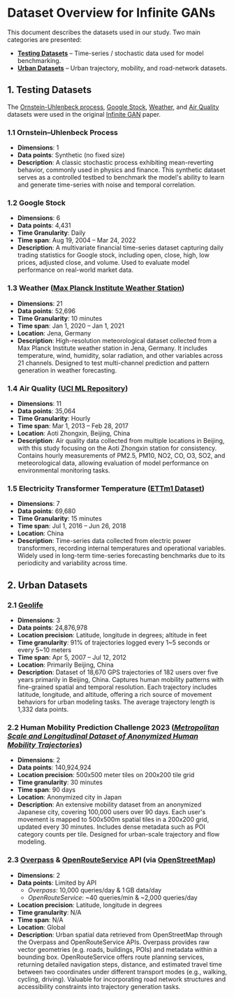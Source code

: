# Dataset Overview for Infinite GANs

This document describes the datasets used in our study. Two main categories are presented:

-   [**Testing Datasets**](#1-testing-datasets) – Time-series / stochastic data used for model benchmarking.
-   [**Urban Datasets**](#2-urban-datasets) – Urban trajectory, mobility, and road-network datasets.

## 1. Testing Datasets

The [Ornstein-Uhlenbeck process](#11-ornsteinuhlenbeck-process), [Google Stock](#12-google-stock), [Weather](#13-weather-max-planck-institute), and [Air Quality](#14-air-quality-beijing) datasets were used in the original [Infinite GAN](https://arxiv.org/abs/2209.12894) paper.

### 1.1 Ornstein–Uhlenbeck Process

-   **Dimensions**: 1
-   **Data points**: Synthetic (no fixed size)
-   **Description**: A classic stochastic process exhibiting mean-reverting behavior, commonly used in physics and finance. This synthetic dataset serves as a controlled testbed to benchmark the model's ability to learn and generate time-series with noise and temporal correlation.

### 1.2 Google Stock

-   **Dimensions**: 6
-   **Data points**: 4,431
-   **Time Granularity**: Daily
-   **Time span**: Aug 19, 2004 – Mar 24, 2022
-   **Description**: A multivariate financial time-series dataset capturing daily trading statistics for Google stock, including open, close, high, low prices, adjusted close, and volume. Used to evaluate model performance on real-world market data.

### 1.3 Weather ([Max Planck Institute Weather Station](https://www.bgc-jena.mpg.de/wetter/))

-   **Dimensions**: 21
-   **Data points**: 52,696
-   **Time Granularity**: 10 minutes
-   **Time span**: Jan 1, 2020 – Jan 1, 2021
-   **Location**: Jena, Germany
-   **Description**: High-resolution meteorological dataset collected from a Max Planck Institute weather station in Jena, Germany. It includes temperature, wind, humidity, solar radiation, and other variables across 21 channels. Designed to test multi-channel prediction and pattern generation in weather forecasting.

### 1.4 Air Quality ([UCI ML Repository](https://archive.ics.uci.edu/dataset/501/beijing+multi+site+air+quality+data))

-   **Dimensions**: 11
-   **Data points**: 35,064
-   **Time Granularity**: Hourly
-   **Time span**: Mar 1, 2013 – Feb 28, 2017
-   **Location**: Aoti Zhongxin, Beijing, China
-   **Description**: Air quality data collected from multiple locations in Beijing, with this study focusing on the Aoti Zhongxin station for consistency. Contains hourly measurements of PM2.5, PM10, NO2, CO, O3, SO2, and meteorological data, allowing evaluation of model performance on environmental monitoring tasks.

### 1.5 Electricity Transformer Temperature ([ETTm1 Dataset](https://github.com/zhouhaoyi/ETDataset))

-   **Dimensions**: 7
-   **Data points**: 69,680
-   **Time Granularity**: 15 minutes
-   **Time span**: Jul 1, 2016 – Jun 26, 2018
-   **Location**: China
-   **Description**: Time-series data collected from electric power transformers, recording internal temperatures and operational variables. Widely used in long-term time-series forecasting benchmarks due to its periodicity and variability across time.

## 2. Urban Datasets

### 2.1 [Geolife](https://www.microsoft.com/en-us/download/details.aspx?id=52367)

-   **Dimensions**: 3
-   **Data points**: 24,876,978
-   **Location precision**: Latitude, longitude in degrees; altitude in feet
-   **Time granularity**: 91% of trajectories logged every 1~5 seconds or every 5~10 meters
-   **Time span**: Apr 5, 2007 – Jul 12, 2012
-   **Location**: Primarily Beijing, China
-   **Description**: Dataset of 18,670 GPS trajectories of 182 users over five years primarily in Beijing, China. Captures human mobility patterns with fine-grained spatial and temporal resolution. Each trajectory includes latitude, longitude, and altitude, offering a rich source of movement behaviors for urban modeling tasks. The average trajectory length is 1,332 data points.

### 2.2 Human Mobility Prediction Challenge 2023 ([_Metropolitan Scale and Longitudinal Dataset of Anonymized Human Mobility Trajectories_](https://arxiv.org/pdf/2307.03401))

-   **Dimensions**: 2
-   **Data points**: 140,924,924
-   **Location precision**: 500x500 meter tiles on 200x200 tile grid
-   **Time granularity**: 30 minutes
-   **Time span**: 90 days
-   **Location**: Anonymized city in Japan
-   **Description**: An extensive mobility dataset from an anonymized Japanese city, covering 100,000 users over 90 days. Each user's movement is mapped to 500x500m spatial tiles in a 200x200 grid, updated every 30 minutes. Includes dense metadata such as POI category counts per tile. Designed for urban-scale trajectory and flow modeling.

### 2.3 [Overpass](https://wiki.openstreetmap.org/wiki/Overpass_API) & [OpenRouteService](https://openrouteservice.org/) API (via [OpenStreetMap](https://www.openstreetmap.org/))

-   **Dimensions**: 2
-   **Data points**: Limited by API
    -   _Overpass_: 10,000 queries/day & 1 GB data/day
    -   _OpenRouteService_: ~40 queries/min & ~2,000 queries/day
-   **Location precision**: Latitude, longitude in degrees
-   **Time granularity**: N/A
-   **Time span**: N/A
-   **Location**: Global
-   **Description**: Urban spatial data retrieved from OpenStreetMap through the Overpass and OpenRouteService APIs. Overpass provides raw vector geometries (e.g. roads, buildings, POIs) and metadata within a bounding box. OpenRouteService offers route planning services, returning detailed navigation steps, distance, and estimated travel time between two coordinates under different transport modes (e.g., walking, cycling, driving). Valuable for incorporating road network structures and accessibility constraints into trajectory generation tasks.
